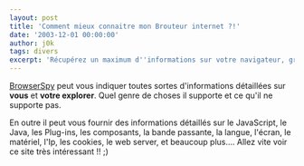 ```yaml
---
layout: post
title: 'Comment mieux connaitre mon Brouteur internet ?!'
date: '2003-12-01 00:00:00'
author: j0k
tags: divers
excerpt: 'Récupérez un maximum d''informations sur votre navigateur, grâce à un pseudo espion'
---
```


[BrowserSpy](http://gemal.dk/browserspy/) peut vous indiquer toutes sortes d'informations détaillées sur **vous** et **votre explorer**. Quel genre de choses il supporte et ce qu'il ne supporte pas.

En outre il peut vous fournir des informations détaillés sur le JavaScript, le Java, les Plug-ins, les composants, la bande passante, la langue, l'écran, le matériel, l'Ip, les cookies, le web server, et beaucoup plus....   Allez vite voir ce site très intéressant !! ;)
